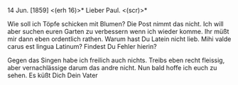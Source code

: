  14 Jun. [1859]
 <(erh 16)>*
Lieber Paul. <(scr)>*

Wie soll ich Töpfe schicken mit Blumen? Die Post nimmt das nicht. Ich will aber suchen euren Garten zu verbessern wenn ich wieder komme. Ihr müßt mir dann eben ordentlich rathen. Warum hast Du Latein nicht lieb. Mihi valde carus est lingua Latinum? Findest Du Fehler hierin?

Gegen das Singen habe ich freilich auch nichts. Treibs eben recht fleissig, aber vernachlässige darum das andre nicht. Nun bald hoffe ich euch zu sehen. Es küßt Dich
 Dein Vater

